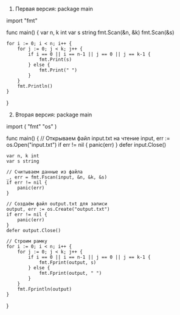 1) Первая версия:
package main

import "fmt"

func main() {
	var n, k int
	var s string
	fmt.Scan(&n, &k)
	fmt.Scan(&s)

	for i := 0; i < n; i++ {
		for j := 0; j < k; j++ {
			if i == 0 || i == n-1 || j == 0 || j == k-1 {
				fmt.Print(s)
			} else {
				fmt.Print(" ")
			}
		}
		fmt.Println()
	}
}

2) Вторая версия:
package main

import (
	"fmt"
	"os"
)

func main() {
	// Открываем файл input.txt на чтение
	input, err := os.Open("input.txt")
	if err != nil {
		panic(err)
	}
	defer input.Close()

	var n, k int
	var s string

	// Считываем данные из файла
	_, err = fmt.Fscan(input, &n, &k, &s)
	if err != nil {
		panic(err)
	}

	// Создаём файл output.txt для записи
	output, err := os.Create("output.txt")
	if err != nil {
		panic(err)
	}
	defer output.Close()

	// Строим рамку
	for i := 0; i < n; i++ {
		for j := 0; j < k; j++ {
			if i == 0 || i == n-1 || j == 0 || j == k-1 {
				fmt.Fprint(output, s)
			} else {
				fmt.Fprint(output, " ")
			}
		}
		fmt.Fprintln(output)
	}
}